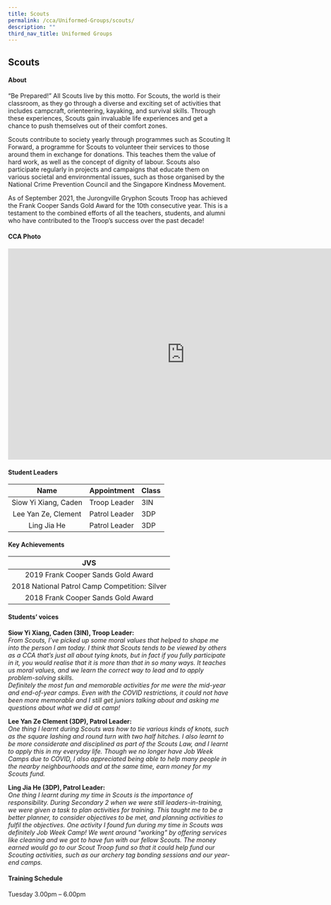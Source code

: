 ```yaml
---
title: Scouts
permalink: /cca/Uniformed-Groups/scouts/
description: ""
third_nav_title: Uniformed Groups
---
```

## Scouts

#### About
“Be Prepared!” All Scouts live by this motto. For Scouts, the world is their classroom, as they go through a diverse and exciting set of activities that includes campcraft, orienteering, kayaking, and survival skills. Through these experiences, Scouts gain invaluable life experiences and get a chance to push themselves out of their comfort zones.  
  
Scouts contribute to society yearly through programmes such as Scouting It Forward, a programme for Scouts to volunteer their services to those around them in exchange for donations. This teaches them the value of hard work, as well as the concept of dignity of labour. Scouts also participate regularly in projects and campaigns that educate them on various societal and environmental issues, such as those organised by the National Crime Prevention Council and the Singapore Kindness Movement.  
  
As of September 2021, the Jurongville Gryphon Scouts Troop has achieved the Frank Cooper Sands Gold Award for the 10th consecutive year. This is a testament to the combined efforts of all the teachers, students, and alumni who have contributed to the Troop’s success over the past decade!

#### CCA Photo
<iframe src="https://docs.google.com/presentation/d/e/2PACX-1vRAF_mcA3aU3U2W8Im2Fbvut011CY-KBQaM7iL0vqzYLUBd8dIhuykDqqf_nV0tgSmCmAvkf_sgvxYP/embed?start=true&loop=true&delayms=5000" frameborder="0" width="800" height="479" allowfullscreen="true" mozallowfullscreen="true" webkitallowfullscreen="true"></iframe>

#### Student Leaders

| Name | Appointment | Class |
|:---:|---|---|
| Siow Yi Xiang, Caden | Troop Leader | 3IN |
| Lee Yan Ze, Clement | Patrol Leader | 3DP |
| Ling Jia He | Patrol Leader | 3DP |

#### Key Achievements

| JVS |
|:---:|
| 2019 Frank Cooper Sands Gold Award |
| 2018&nbsp;National Patrol Camp Competition: Silver |
| 2018 Frank Cooper Sands Gold Award |

#### Students’ voices
**Siow Yi Xiang, Caden (3IN), Troop Leader:** <br>
_From Scouts, I’ve picked up some moral values that helped to shape me into the person I am today. I think that Scouts tends to be viewed by others as a CCA that’s just all about tying knots, but in fact if you fully participate in it, you would realise that it is more than that in so many ways. It teaches us moral values, and we learn the correct way to lead and to apply problem-solving skills.  
Definitely the most fun and memorable activities for me were the mid-year and end-of-year camps. Even with the COVID restrictions, it could not have been more memorable and I still get juniors talking about and asking me questions about what we did at camp!_  
  
**Lee Yan Ze Clement (3DP), Patrol Leader:** <br>
_One thing I learnt during Scouts was how to tie various kinds of knots, such as the square lashing and round turn with two half hitches. I also learnt to be more considerate and disciplined as part of the Scouts Law, and I learnt to apply this in my everyday life. Though we no longer have Job Week Camps due to COVID, I also appreciated being able to help many people in the nearby neighbourhoods and at the same time, earn money for my Scouts fund._

**Ling Jia He (3DP), Patrol Leader:** <br>
_One thing I learnt during my time in Scouts is the importance of responsibility. During Secondary 2 when we were still leaders-in-training, we were given a task to plan activities for training. This taught me to be a better planner, to consider objectives to be met, and planning activities to fulfil the objectives. One activity I found fun during my time in Scouts was definitely Job Week Camp! We went around "working" by offering services like cleaning and we got to have fun with our fellow Scouts. The money earned would go to our Scout Troop fund so that it could help fund our Scouting activities, such as our archery tag bonding sessions and our year-end camps._  

#### Training Schedule
Tuesday 3.00pm – 6.00pm
